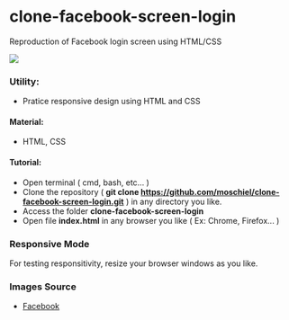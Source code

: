 # clone-facebook-screen-login
Reproduction of Facebook login screen using HTML/CSS

![](./design-landing-page.png)

### Utility:
- Pratice responsive design using HTML and CSS

#### Material:
- HTML, CSS

#### Tutorial:
- Open terminal ( cmd, bash, etc... )
- Clone the repository ( <b>git clone https://github.com/moschiel/clone-facebook-screen-login.git</b> ) in any directory you like.
- Access the folder <b>clone-facebook-screen-login</b>
- Open file <b>index.html</b> in any browser you like ( Ex: Chrome, Firefox... )

### Responsive Mode
For testing responsitivity, resize your browser windows as you like.

### Images Source
- [Facebook](https://www.facebook.com/)

